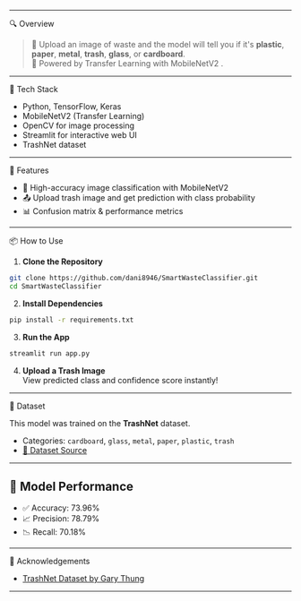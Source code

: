 

---

 🔍 Overview

> 🚮 Upload an image of waste and the model will tell you if it's **plastic**, **paper**, **metal**, **trash**, **glass**, or **cardboard**.  
> 🎯 Powered by Transfer Learning with MobileNetV2 .

---

 🧠 Tech Stack

- Python, TensorFlow, Keras
- MobileNetV2 (Transfer Learning)
- OpenCV for image processing
- Streamlit for interactive web UI
- TrashNet dataset

---

 🚀 Features

- 🧠 High-accuracy image classification with MobileNetV2
- 📤 Upload trash image and get prediction with class probability
- 📊 Confusion matrix & performance metrics


---


 📦 How to Use

1. **Clone the Repository**
```bash
git clone https://github.com/dani8946/SmartWasteClassifier.git
cd SmartWasteClassifier
```

2. **Install Dependencies**
```bash
pip install -r requirements.txt
```

3. **Run the App**
```bash
streamlit run app.py
```

4. **Upload a Trash Image**  
View predicted class and confidence score instantly!

---

 📁 Dataset

This model was trained on the **TrashNet** dataset.
- Categories: `cardboard`, `glass`, `metal`, `paper`, `plastic`, `trash`
- [🔗 Dataset Source](https://github.com/garythung/trashnet)

---

## 🎯 Model Performance

- ✅ Accuracy: 73.96%
- 📈 Precision: 78.79%
- 📉 Recall: 70.18%

---

🙌 Acknowledgements

- [TrashNet Dataset by Gary Thung](https://github.com/garythung/trashnet)

---
